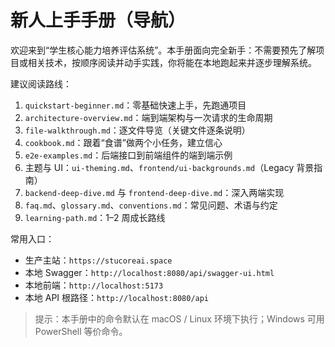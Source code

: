 # 新人上手手册（导航）

欢迎来到“学生核心能力培养评估系统”。本手册面向完全新手：不需要预先了解项目或相关技术，按顺序阅读并动手实践，你将能在本地跑起来并逐步理解系统。

建议阅读路线：
1. `quickstart-beginner.md`：零基础快速上手，先跑通项目
2. `architecture-overview.md`：端到端架构与一次请求的生命周期
3. `file-walkthrough.md`：逐文件导览（关键文件逐条说明）
4. `cookbook.md`：跟着“食谱”做两个小任务，建立信心
5. `e2e-examples.md`：后端接口到前端组件的端到端示例
6. 主题与 UI：`ui-theming.md`、`frontend/ui-backgrounds.md`（Legacy 背景指南）
7. `backend-deep-dive.md` 与 `frontend-deep-dive.md`：深入两端实现
8. `faq.md`、`glossary.md`、`conventions.md`：常见问题、术语与约定
9. `learning-path.md`：1–2 周成长路线

常用入口：
- 生产主站：`https://stucoreai.space`
- 本地 Swagger：`http://localhost:8080/api/swagger-ui.html`
- 本地前端：`http://localhost:5173`
- 本地 API 根路径：`http://localhost:8080/api`

> 提示：本手册中的命令默认在 macOS / Linux 环境下执行；Windows 可用 PowerShell 等价命令。
